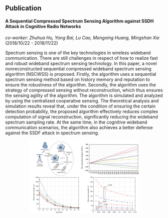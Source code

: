 ## Publication

#### A Sequential Compressed Spectrum Sensing Algorithm against SSDH Attack in Cognitive Radio Networks
*co-worker: Zhuhua Hu, Yong Bai, Lu Cao, Mengxing Huang, Mingshan Xie*  (2018/10/22 - 2018/11/22)  

Spectrum sensing is one of the key technologies in wireless wideband communication. There are still challenges in respect of how to realize fast and robust wideband spectrum sensing technology. In this paper, a novel nonreconstructed sequential compressed wideband spectrum sensing algorithm (NSCWSS) is proposed. Firstly, the algorithm uses a sequential spectrum sensing method based on history memory and reputation to ensure the robustness of the algorithm. Secondly, the algorithm uses the strategy of compressed sensing without reconstruction, which thus ensures the sensing agility of the algorithm. The algorithm is simulated and analyzed by using the centralized cooperative sensing. The theoretical analysis and simulation results reveal that, under the condition of ensuring the certain detection probability, the proposed algorithm effectively reduces complex computation of signal reconstruction, significantly reducing the wideband spectrum sampling rate. At the same time, in the cognitive wideband communication scenarios, the algorithm also achieves a better defense against the SSDF attack in spectrum sensing. 

<center><img src="./images/A_Sequential_Compressed_Spectrum.jpg" width="70%"></center>












